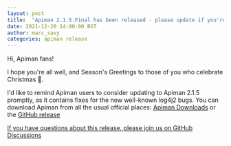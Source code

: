 ```yaml
---
layout: post
title:  "Apiman 2.1.5.Final has been released - please update if you're on an old version"
date: 2021-12-20 14:00:00 BST
author: marc_savy
categories: apiman release
---
```


Hi, Apiman fans!

I hope you're all well, and Season's Greetings to those of you who celebrate Christmas 🎄. 

I'd like to remind Apiman users to consider updating to Apiman 2.1.5 promptly, as it contains fixes for the now well-known log4j2 bugs. 
You can download Apiman from all the usual official places: [Apiman Downloads](https://www.apiman.io/latest/download.html) or the [GitHub release](https://github.com/apiman/apiman/releases/tag/2.1.5.Final)

[If you have questions about this release, please join us on GitHub Discussions](https://github.com/apiman/apiman/discussions/1722)

